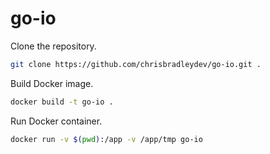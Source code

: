 # go-io

Clone the repository.

```sh
git clone https://github.com/chrisbradleydev/go-io.git .
```

Build Docker image.

```sh
docker build -t go-io .
```

Run Docker container.

```sh
docker run -v $(pwd):/app -v /app/tmp go-io
```
